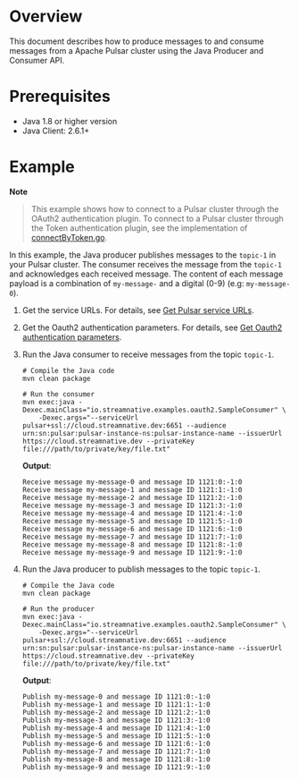 # Overview

This document describes how to produce messages to and consume messages from a Apache Pulsar cluster using the Java Producer and Consumer API.

# Prerequisites

- Java 1.8 or higher version
- Java Client: 2.6.1+

# Example

**Note**

> This example shows how to connect to a Pulsar cluster through the OAuth2 authentication plugin. To connect to a Pulsar cluster through the Token authentication plugin, see the implementation of [connectByToken.go](https://github.com/streamnative/pulsar-examples/blob/master/cloud/java/src/main/java/io/streamnative/examples/oauth2/ConnectByToken.java).

In this example, the Java producer publishes messages to the `topic-1` in your Pulsar cluster. The consumer receives the message from the `topic-1` and acknowledges each received message.
The content of each message payload is a combination of `my-message-` and a digital (0-9) (e.g: `my-message-0`).

1. Get the service URLs. For details, see [Get Pulsar service URLs](https://github.com/streamnative/pulsar-examples/tree/master/cloud#get-pulsar-service-urls).

2. Get the Oauth2 authentication parameters. For details, see [Get Oauth2 authentication parameters](https://github.com/streamnative/pulsar-examples/tree/master/cloud#get-oauth2-authentication-parameters).

3. Run the Java consumer to receive messages from the topic `topic-1`.

      ```shell script
      # Compile the Java code
      mvn clean package

      # Run the consumer
      mvn exec:java -Dexec.mainClass="io.streamnative.examples.oauth2.SampleConsumer" \
          -Dexec.args="--serviceUrl pulsar+ssl://cloud.streamnative.dev:6651 --audience urn:sn:pulsar:pulsar-instance-ns:pulsar-instance-name --issuerUrl https://cloud.streamnative.dev --privateKey file:///path/to/private/key/file.txt"
      ```

      **Output**:

      ```text
      Receive message my-message-0 and message ID 1121:0:-1:0
      Receive message my-message-1 and message ID 1121:1:-1:0
      Receive message my-message-2 and message ID 1121:2:-1:0
      Receive message my-message-3 and message ID 1121:3:-1:0
      Receive message my-message-4 and message ID 1121:4:-1:0
      Receive message my-message-5 and message ID 1121:5:-1:0
      Receive message my-message-6 and message ID 1121:6:-1:0
      Receive message my-message-7 and message ID 1121:7:-1:0
      Receive message my-message-8 and message ID 1121:8:-1:0
      Receive message my-message-9 and message ID 1121:9:-1:0
      ```

4. Run the Java producer to publish messages to the topic `topic-1`.

      ```shell script
      # Compile the Java code
      mvn clean package

      # Run the producer
      mvn exec:java -Dexec.mainClass="io.streamnative.examples.oauth2.SampleConsumer" \
          -Dexec.args="--serviceUrl pulsar+ssl://cloud.streamnative.dev:6651 --audience urn:sn:pulsar:pulsar-instance-ns:pulsar-instance-name --issuerUrl https://cloud.streamnative.dev --privateKey file:///path/to/private/key/file.txt"
      ```

      **Output**:

      ```text
      Publish my-message-0 and message ID 1121:0:-1:0
      Publish my-message-1 and message ID 1121:1:-1:0
      Publish my-message-2 and message ID 1121:2:-1:0
      Publish my-message-3 and message ID 1121:3:-1:0
      Publish my-message-4 and message ID 1121:4:-1:0
      Publish my-message-5 and message ID 1121:5:-1:0
      Publish my-message-6 and message ID 1121:6:-1:0
      Publish my-message-7 and message ID 1121:7:-1:0
      Publish my-message-8 and message ID 1121:8:-1:0
      Publish my-message-9 and message ID 1121:9:-1:0
      ```